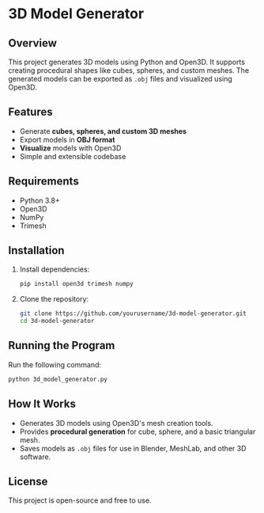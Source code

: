 # 3D Model Generator

## Overview
This project generates 3D models using Python and Open3D. It supports creating procedural shapes like cubes, spheres, and custom meshes. The generated models can be exported as `.obj` files and visualized using Open3D.

## Features
- Generate **cubes, spheres, and custom 3D meshes**
- Export models in **OBJ format**
- **Visualize** models with Open3D
- Simple and extensible codebase

## Requirements
- Python 3.8+
- Open3D
- NumPy
- Trimesh

## Installation
1. Install dependencies:
   ```sh
   pip install open3d trimesh numpy
   ```
2. Clone the repository:
   ```sh
   git clone https://github.com/yourusername/3d-model-generator.git
   cd 3d-model-generator
   ```

## Running the Program
Run the following command:
```sh
python 3d_model_generator.py
```

## How It Works
- Generates 3D models using Open3D's mesh creation tools.
- Provides **procedural generation** for cube, sphere, and a basic triangular mesh.
- Saves models as `.obj` files for use in Blender, MeshLab, and other 3D software.

## License
This project is open-source and free to use.
